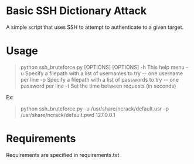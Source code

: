 
# Basic SSH Dictionary Attack
A simple script that uses SSH to attempt to authenticate to a given target.

# Usage

> python ssh_bruteforce.py [OPTIONS] <target>
[OPTIONS]
    -h  This help menu
    -u  Specify a filepath with a list of usernames to try -- one username per line
    -p  Specify a filepath with a list of passwords to try -- one password per line
    -t  Set the time between requests (in seconds)
    
Ex:

> python ssh_bruteforce.py -u /usr/share/ncrack/default.usr -p /usr/share/ncrack/default.pwd 127.0.0.1

# Requirements
Requirements are specified in requirements.txt